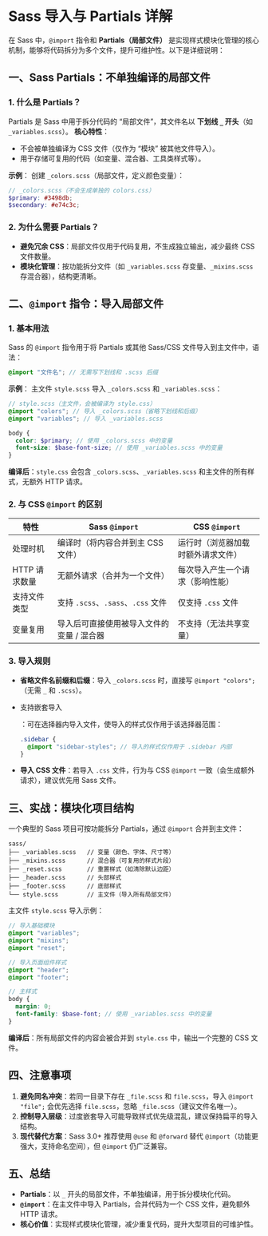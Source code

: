 # Sass 导入与 Partials 详解

在 Sass 中，`@import` 指令和 **Partials（局部文件）** 是实现样式模块化管理的核心机制，能够将代码拆分为多个文件，提升可维护性。以下是详细说明：

## 一、Sass Partials：不单独编译的局部文件

### 1. 什么是 Partials？

Partials 是 Sass 中用于拆分代码的 “局部文件”，其文件名以 **下划线 `_` 开头**（如 `_variables.scss`）。
**核心特性**：

- 不会被单独编译为 CSS 文件（仅作为 “模块” 被其他文件导入）。
- 用于存储可复用的代码（如变量、混合器、工具类样式等）。

**示例**：
创建 `_colors.scss`（局部文件，定义颜色变量）：

```scss
// _colors.scss（不会生成单独的 colors.css）
$primary: #3498db;
$secondary: #e74c3c;
```

### 2. 为什么需要 Partials？

- **避免冗余 CSS**：局部文件仅用于代码复用，不生成独立输出，减少最终 CSS 文件数量。
- **模块化管理**：按功能拆分文件（如 `_variables.scss` 存变量、`_mixins.scss` 存混合器），结构更清晰。

## 二、`@import` 指令：导入局部文件

### 1. 基本用法

Sass 的 `@import` 指令用于将 Partials 或其他 Sass/CSS 文件导入到主文件中，语法：

```scss
@import "文件名"; // 无需写下划线和 .scss 后缀
```

**示例**：
主文件 `style.scss` 导入 `_colors.scss` 和 `_variables.scss`：

```scss
// style.scss（主文件，会被编译为 style.css）
@import "colors"; // 导入 _colors.scss（省略下划线和后缀）
@import "variables"; // 导入 _variables.scss

body {
  color: $primary; // 使用 _colors.scss 中的变量
  font-size: $base-font-size; // 使用 _variables.scss 中的变量
}
```

**编译后**：`style.css` 会包含 `_colors.scss`、`_variables.scss` 和主文件的所有样式，无额外 HTTP 请求。

### 2. 与 CSS `@import` 的区别

| 特性          | Sass `@import`                            | CSS `@import`                      |
| ------------- | ----------------------------------------- | ---------------------------------- |
| 处理时机      | 编译时（将内容合并到主 CSS 文件）         | 运行时（浏览器加载时额外请求文件） |
| HTTP 请求数量 | 无额外请求（合并为一个文件）              | 每次导入产生一个请求（影响性能）   |
| 支持文件类型  | 支持 `.scss`、`.sass`、`.css` 文件        | 仅支持 `.css` 文件                 |
| 变量复用      | 导入后可直接使用被导入文件的变量 / 混合器 | 不支持（无法共享变量）             |

### 3. 导入规则

- **省略文件名前缀和后缀**：导入 `_colors.scss` 时，直接写 `@import "colors";`（无需 `_` 和 `.scss`）。

- 支持嵌套导入

  ：可在选择器内导入文件，使导入的样式仅作用于该选择器范围：

  ```scss
  .sidebar {
    @import "sidebar-styles"; // 导入的样式仅作用于 .sidebar 内部
  }
  ```

- **导入 CSS 文件**：若导入 `.css` 文件，行为与 CSS `@import` 一致（会生成额外请求），建议优先用 Sass 文件。

## 三、实战：模块化项目结构

一个典型的 Sass 项目可按功能拆分 Partials，通过 `@import` 合并到主文件：

```plaintext
sass/
├── _variables.scss   // 变量（颜色、字体、尺寸等）
├── _mixins.scss      // 混合器（可复用的样式片段）
├── _reset.scss       // 重置样式（如清除默认边距）
├── _header.scss      // 头部样式
├── _footer.scss      // 底部样式
└── style.scss        // 主文件（导入所有局部文件）
```

主文件 `style.scss` 导入示例：

```scss
// 导入基础模块
@import "variables";
@import "mixins";
@import "reset";

// 导入页面组件样式
@import "header";
@import "footer";

// 主样式
body {
  margin: 0;
  font-family: $base-font; // 使用 _variables.scss 中的变量
}
```

**编译后**：所有局部文件的内容会被合并到 `style.css` 中，输出一个完整的 CSS 文件。

## 四、注意事项

1. **避免同名冲突**：若同一目录下存在 `_file.scss` 和 `file.scss`，导入 `@import "file";` 会优先选择 `file.scss`，忽略 `_file.scss`（建议文件名唯一）。
2. **控制导入层级**：过度嵌套导入可能导致样式优先级混乱，建议保持扁平的导入结构。
3. **现代替代方案**：Sass 3.0+ 推荐使用 `@use` 和 `@forward` 替代 `@import`（功能更强大，支持命名空间），但 `@import` 仍广泛兼容。

## 五、总结

- **Partials**：以 `_` 开头的局部文件，不单独编译，用于拆分模块化代码。
- **`@import`**：在主文件中导入 Partials，合并代码为一个 CSS 文件，避免额外 HTTP 请求。
- **核心价值**：实现样式模块化管理，减少重复代码，提升大型项目的可维护性。